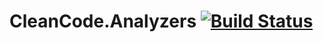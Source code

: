 # CleanCode.Analyzers [![Build Status](https://travis-ci.org/ESG-SBBT/CleanCode.Analyzers.svg?branch=master)](https://travis-ci.org/ESG-SBBT/CleanCode.Analyzers)